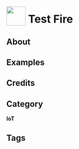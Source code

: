 # <img src="https://raw.githack.com/FortAwesome/Font-Awesome/master/svgs/solid/car.svg" card_color="#000000" width="50" height="50" style="vertical-align:bottom"/> Test Fire


## About


## Examples

## Credits


## Category
**IoT**

## Tags

